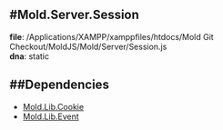 
#Mold.Server.Session
---------------------------------------

__file__: /Applications/XAMPP/xamppfiles/htdocs/Mold Git Checkout/MoldJS/Mold/Server/Session.js  
__dna__: static  


	






##Dependencies
--------------

* [Mold.Lib.Cookie](../../Mold/Lib/Cookie.md) 
* [Mold.Lib.Event](../../Mold/Lib/Event.md) 



 

 


 



		
